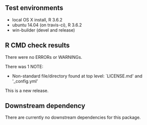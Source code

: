 ## Test environments
* local OS X install, R 3.6.2
* ubuntu 14.04 (on travis-ci), R 3.6.2
* win-builder (devel and release)

## R CMD check results

There were no ERRORs or WARNINGs.

There was 1 NOTE:
 * Non-standard file/directory found at top level: `LICENSE.md' and '_config.yml'
 
This is a new release.

## Downstream dependency

There are currently no downstream dependencies for this package.
